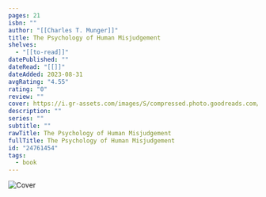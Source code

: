 ```yaml
---
pages: 21
isbn: ""
author: "[[Charles T. Munger]]"
title: The Psychology of Human Misjudgement
shelves:
  - "[[to-read]]"
datePublished: ""
dateRead: "[[]]"
dateAdded: 2023-08-31
avgRating: "4.55"
rating: "0"
review: ""
cover: https://i.gr-assets.com/images/S/compressed.photo.goodreads.com/books/1538433591l/24761454._SX318_.jpg
description: ""
series: ""
subtitle: ""
rawTitle: The Psychology of Human Misjudgement
fullTitle: The Psychology of Human Misjudgement
id: "24761454"
tags:
  - book
---
```

![Cover](https:&#x2F;&#x2F;i.gr-assets.com&#x2F;images&#x2F;S&#x2F;compressed.photo.goodreads.com&#x2F;books&#x2F;1538433591l&#x2F;24761454._SX318_.jpg)
